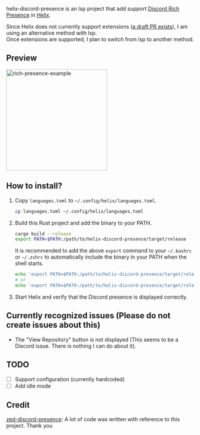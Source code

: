 helix-discord-presence is an lsp project that add support [Discord Rich Presence](https://discord.com/developers/docs/rich-presence/how-to) in [Helix](https://github.com/helix-editor/helix).

Since Helix does not currently support extensions ([a draft PR exists](https://github.com/helix-editor/helix/pull/8675)), I am using an alternative method with lsp.  
Once extensions are supported, I plan to switch from lsp to another method.

## Preview
<img width="270" alt="rich-presence-example" src="https://github.com/user-attachments/assets/4cdf2b12-5c18-4b97-bdb5-a06ccc766f0b" />

## How to install?

1. Copy `languages.toml` to `~/.config/helix/languages.toml`.

    ```sh
    cp languages.toml ~/.config/helix/languages.toml
    ```

2. Build this Rust project and add the binary to your PATH.

    ```sh
    cargo build --release
    export PATH=$PATH:/path/to/helix-discord-presence/target/release
    ```

    It is recommended to add the above `export` command to your `~/.bashrc` or `~/.zshrc` to automatically include the binary in your PATH when the shell starts.

    ```sh
    echo 'export PATH=$PATH:/path/to/helix-discord-presence/target/release' >> ~/.bashrc
    # or
    echo 'export PATH=$PATH:/path/to/helix-discord-presence/target/release' >> ~/.zshrc
    ```

3. Start Helix and verify that the Discord presence is displayed correctly.

## Currently recognized issues (Please do not create issues about this)
- The "View Repository" button is not displayed (This seems to be a Discord issue. There is nothing I can do about it).

## TODO
- [ ] Support configuration (currently hardcoded)
- [ ] Add idle mode

## Credit
[zed-discord-presence](https://github.com/xhyrom/zed-discord-presence): A lot of code was written with reference to this project. Thank you
